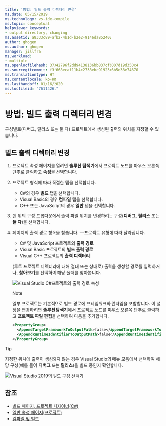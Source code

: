 ```yaml
---
title: '방법: 빌드 출력 디렉터리 변경'
ms.date: 05/15/2019
ms.technology: vs-ide-compile
ms.topic: conceptual
helpviewer_keywords:
- output directory, changing
ms.assetid: a8333c89-afb2-4b1d-b2e2-9146da852402
author: ghogen
ms.author: ghogen
manager: jillfra
ms.workload:
- multiple
ms.openlocfilehash: 37342796f2dd94138136bb837cf6007d19d350c4
ms.sourcegitcommit: f3f668ecaf11b4c2738ebc91923c6b5e38e74670
ms.translationtype: HT
ms.contentlocale: ko-KR
ms.lasthandoff: 01/16/2020
ms.locfileid: "76114261"
---
```

# <a name="how-to-change-the-build-output-directory"></a>방법: 빌드 출력 디렉터리 변경

구성별로(디버그, 릴리스 또는 둘 다) 프로젝트에서 생성된 출력의 위치를 지정할 수 있습니다.

## <a name="change-the-build-output-directory"></a>빌드 출력 디렉터리 변경

1. 프로젝트 속성 페이지를 열려면 **솔루션 탐색기**에서 프로젝트 노드를 마우스 오른쪽 단추로 클릭하고 **속성**을 선택합니다.

2. 프로젝트 형식에 따라 적절한 탭을 선택합니다.

   - C#의 경우 **빌드** 탭을 선택합니다.
   - Visual Basic의 경우 **컴파일** 탭을 선택합니다.
   - C++ 또는 JavaScript의 경우 **일반** 탭을 선택합니다.

3. 맨 위의 구성 드롭다운에서 출력 파일 위치를 변경하려는 구성(**디버그**, **릴리스** 또는 **둘 다**)을 선택합니다.

4. 페이지의 출력 경로 항목을 찾습니다. &mdash;프로젝트 유형에 따라 달라집니다.

   - C# 및 JavaScript 프로젝트의 **출력 경로**
   - Visual Basic 프로젝트의 **빌드 출력 경로**
   - Visual C++ 프로젝트의 **출력 디렉터리**

   (루트 프로젝트 디렉터리에 대해 절대 또는 상대로) 출력을 생성할 경로를 입력하거나, **찾아보기**를 선택하여 해당 폴더를 찾아봅니다.

   ![Visual Studio C#프로젝트의 출력 경로 속성](media/output-path.png)
   
   > [!NOTE]
   > 일부 프로젝트는 기본적으로 빌드 경로에 프레임워크와 런타임을 포함합니다. 이 설정을 변경하려면 **솔루션 탐색기**에서 프로젝트 노드를 마우스 오른쪽 단추로 클릭하고 **프로젝트 파일 편집**을 선택하여 다음을 추가합니다.
   > ```xml
   > <PropertyGroup>
   >   <AppendTargetFrameworkToOutputPath>false</AppendTargetFrameworkToOutputPath>
   >   <AppendRuntimeIdentifierToOutputPath>false</AppendRuntimeIdentifierToOutputPath>
   > </PropertyGroup>
   > ```

> [!TIP]
> 지정한 위치에 출력이 생성되지 않는 경우 Visual Studio의 메뉴 모음에서 선택하여 해당 구성(예를 들어 **디버그** 또는 **릴리스**)을 빌드 중인지 확인합니다.
>
> ![Visual Studio 2019의 빌드 구성 선택기](media/build-configuration-chooser.png)

## <a name="see-also"></a>참조

- [빌드 페이지, 프로젝트 디자이너(C#)](../ide/reference/build-page-project-designer-csharp.md)
- [일반 속성 페이지(프로젝트)](/cpp/build/reference/general-property-page-project)
- [컴파일 및 빌드](../ide/compiling-and-building-in-visual-studio.md)
